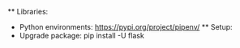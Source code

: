 ** Libraries:
- Python environments: https://pypi.org/project/pipenv/
** Setup:
- Upgrade package: pip install -U flask